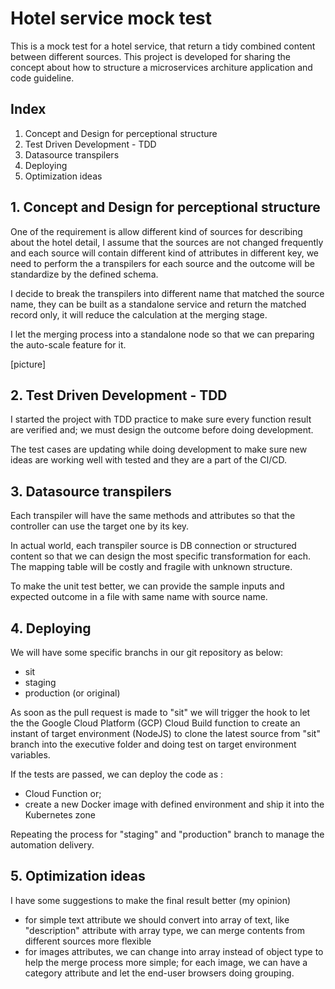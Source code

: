 # Hotel service mock test

This is a mock test for a hotel service, that return a tidy combined content between different sources.
This project is developed for sharing the concept about how to structure a microservices architure application and code guideline.

## Index

1.	Concept and Design for perceptional structure
2.	Test Driven Development - TDD
3.	Datasource transpilers
4.	Deploying
5.	Optimization ideas


##	1. Concept and Design for perceptional structure

One of the requirement is allow different kind of sources for describing about the hotel detail, I assume that the sources are not changed frequently and each source will contain different kind of attributes in different key, we need to perform the a transpilers for each source and the outcome will be standardize by the defined schema.

I decide to break the transpilers into different name that matched the source name, they can be built as a standalone service and return the matched record only, it will reduce the calculation at the merging stage.

I let the merging process into a standalone node so that we can preparing the auto-scale feature for it.

[picture]

##	2. Test Driven Development - TDD

I started the project with TDD practice to make sure every function result are verified and; we must design the outcome before doing development.

The test cases are updating while doing development to make sure new ideas are working well with tested and they are a part of the CI/CD.

##	3. Datasource transpilers

Each transpiler will have the same methods and attributes so that the controller can use the target one by its key.

In actual world, each transpiler source is DB connection or structured content so that we can design the most specific transformation for each. The mapping table will be costly and fragile with unknown structure.

To make the unit test better, we can provide the sample inputs and expected outcome in a file with same name with source name.

##	4.  Deploying

We will have some specific branchs in our git repository as below:
- sit
- staging
- production (or original)

As soon as the pull request is made to "sit" we will trigger the hook to let the the Google Cloud Platform (GCP) Cloud Build function to create an instant of target environment (NodeJS) to clone the latest source from "sit" branch into the executive folder and doing test on target environment variables.

If the tests are passed, we can deploy the code as :
- Cloud Function or;
- create a new Docker image with defined environment and ship it into the Kubernetes zone

Repeating the process for "staging" and "production" branch to manage the automation delivery.

##	5. Optimization ideas

I have some suggestions to make the final result better (my opinion)
- for simple text attribute we should convert into array of text, like "description" attribute with array type, we can merge contents from different sources more flexible
- for images attributes, we can change into array instead of object type to help the merge process more simple; for each image, we can have a category attribute and let the end-user browsers doing grouping.